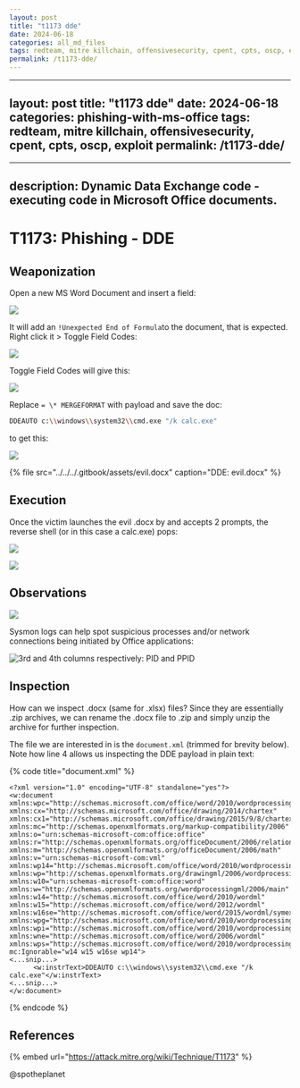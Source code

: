 ```yaml
---
layout: post
title: "t1173 dde"
date: 2024-06-18
categories: all_md_files
tags: redteam, mitre killchain, offensivesecurity, cpent, cpts, oscp, exploit
permalink: /t1173-dde/
---
```


---
layout: post
title: "t1173 dde"
date: 2024-06-18
categories: phishing-with-ms-office
tags: redteam, mitre killchain, offensivesecurity, cpent, cpts, oscp, exploit
permalink: /t1173-dde/
---

---
description: Dynamic Data Exchange code - executing code in Microsoft Office documents.
---

# T1173: Phishing - DDE

## Weaponization

Open a new MS Word Document and insert a field:

![](../../../.gitbook/assets/dde-insert-field.png)

It will add an `!Unexpected End of Formula`to the document, that is expected. Right click it &gt; Toggle Field Codes:

![](../../../.gitbook/assets/dde-toggle-code.png)

Toggle Field Codes will give this:

![](../../../.gitbook/assets/dde-merge.png)

Replace `= \* MERGEFORMAT` with payload and save the doc:

```bash
DDEAUTO c:\\windows\\system32\\cmd.exe "/k calc.exe" 
```

to get this:

![](../../../.gitbook/assets/dde-payload.png)

{% file src="../../../.gitbook/assets/evil.docx" caption="DDE: evil.docx" %}

## Execution

Once the victim launches the evil .docx by and accepts 2 prompts, the reverse shell \(or in this case a calc.exe\) pops:

![](../../../.gitbook/assets/dde-prompt1.png)

![](../../../.gitbook/assets/dde-prompt2.png)

## Observations

![](../../../.gitbook/assets/dde-procexp.png)

Sysmon logs can help spot suspicious processes and/or network connections being initiated by Office applications:

![3rd and 4th columns respectively: PID and PPID](../../../.gitbook/assets/dde-sysmon.png)

## Inspection

How can we inspect .docx \(same for .xlsx\) files? Since they are essentially .zip archives, we can rename the .docx file to .zip and simply unzip the archive for further inspection. 

The file we are interested in is the `document.xml` \(trimmed for brevity below\). Note how line 4 allows us inspecting the DDE payload in plain text:

{% code title="document.xml" %}
```markup
<?xml version="1.0" encoding="UTF-8" standalone="yes"?>
<w:document xmlns:wpc="http://schemas.microsoft.com/office/word/2010/wordprocessingCanvas" xmlns:cx="http://schemas.microsoft.com/office/drawing/2014/chartex" xmlns:cx1="http://schemas.microsoft.com/office/drawing/2015/9/8/chartex" xmlns:mc="http://schemas.openxmlformats.org/markup-compatibility/2006" xmlns:o="urn:schemas-microsoft-com:office:office" xmlns:r="http://schemas.openxmlformats.org/officeDocument/2006/relationships" xmlns:m="http://schemas.openxmlformats.org/officeDocument/2006/math" xmlns:v="urn:schemas-microsoft-com:vml" xmlns:wp14="http://schemas.microsoft.com/office/word/2010/wordprocessingDrawing" xmlns:wp="http://schemas.openxmlformats.org/drawingml/2006/wordprocessingDrawing" xmlns:w10="urn:schemas-microsoft-com:office:word" xmlns:w="http://schemas.openxmlformats.org/wordprocessingml/2006/main" xmlns:w14="http://schemas.microsoft.com/office/word/2010/wordml" xmlns:w15="http://schemas.microsoft.com/office/word/2012/wordml" xmlns:w16se="http://schemas.microsoft.com/office/word/2015/wordml/symex" xmlns:wpg="http://schemas.microsoft.com/office/word/2010/wordprocessingGroup" xmlns:wpi="http://schemas.microsoft.com/office/word/2010/wordprocessingInk" xmlns:wne="http://schemas.microsoft.com/office/word/2006/wordml" xmlns:wps="http://schemas.microsoft.com/office/word/2010/wordprocessingShape" mc:Ignorable="w14 w15 w16se wp14">
<...snip...>
      <w:instrText>DDEAUTO c:\\windows\\system32\\cmd.exe "/k calc.exe"</w:instrText>
<...snip...>
</w:document>
```
{% endcode %}

## References

{% embed url="https://attack.mitre.org/wiki/Technique/T1173" %}





@spotheplanet
